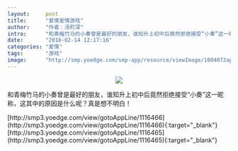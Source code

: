 ```yaml
---
layout:     post
title:      "爱情爱情游戏"
author:     "作者：汤町深"
intro:      "和青梅竹马的小奏曾是最好的朋友，谁知升上初中后竟然拒绝接受“小奏”这一昵称，这其中的原因是什么呢？真是想不明白！"
date:       "2018-02-14 12:17:16"
categories: "爱情"
tags:       "游戏"
image:      "http://smp.yoedge.com/smp-app/resource/viewImage/1004072appline.png"
---
```

<div style="text-align: center">
<p><img src="http://smp.yoedge.com/smp-app/resource/viewImage/1004072appline.png"/></p>
</div>
<p class="post-meta">
<span>和青梅竹马的小奏曾是最好的朋友，谁知升上初中后竟然拒绝接受“小奏”这一昵称，这其中的原因是什么呢？真是想不明白！</span>
</p>
[http://smp3.yoedge.com/view/gotoAppLine/1116466](http://smp3.yoedge.com/view/gotoAppLine/1116466){:target="_blank"}
[http://smp3.yoedge.com/view/gotoAppLine/1116465](http://smp3.yoedge.com/view/gotoAppLine/1116465){:target="_blank"}



